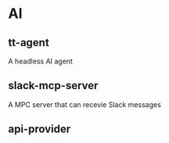 # AI
## tt-agent
A headless AI agent

## slack-mcp-server
A MPC server that can recevie Slack messages

## api-provider

